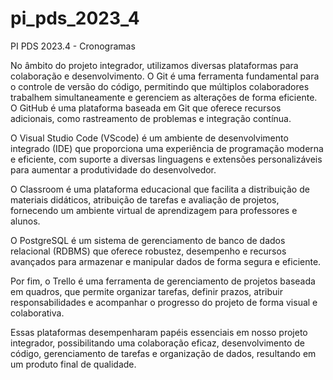 # pi_pds_2023_4
PI PDS 2023.4 - Cronogramas


  No âmbito do projeto integrador, utilizamos diversas plataformas para colaboração e desenvolvimento. O Git é uma ferramenta fundamental para o controle de versão do código, permitindo que múltiplos colaboradores trabalhem simultaneamente e gerenciem as alterações de forma eficiente. O GitHub é uma plataforma baseada em Git que oferece recursos adicionais, como rastreamento de problemas e integração contínua.

  O Visual Studio Code (VScode) é um ambiente de desenvolvimento integrado (IDE) que proporciona uma experiência de programação moderna e eficiente, com suporte a diversas linguagens e extensões personalizáveis para aumentar a produtividade do desenvolvedor.

  O Classroom é uma plataforma educacional que facilita a distribuição de materiais didáticos, atribuição de tarefas e avaliação de projetos, fornecendo um ambiente virtual de aprendizagem para professores e alunos.

  O PostgreSQL é um sistema de gerenciamento de banco de dados relacional (RDBMS) que oferece robustez, desempenho e recursos avançados para armazenar e manipular dados de forma segura e eficiente.

  Por fim, o Trello é uma ferramenta de gerenciamento de projetos baseada em quadros, que permite organizar tarefas, definir prazos, atribuir responsabilidades e acompanhar o progresso do projeto de forma visual e colaborativa.

  Essas plataformas desempenharam papéis essenciais em nosso projeto integrador, possibilitando uma colaboração eficaz, desenvolvimento de código, gerenciamento de tarefas e organização de dados, resultando em um produto final de qualidade.
